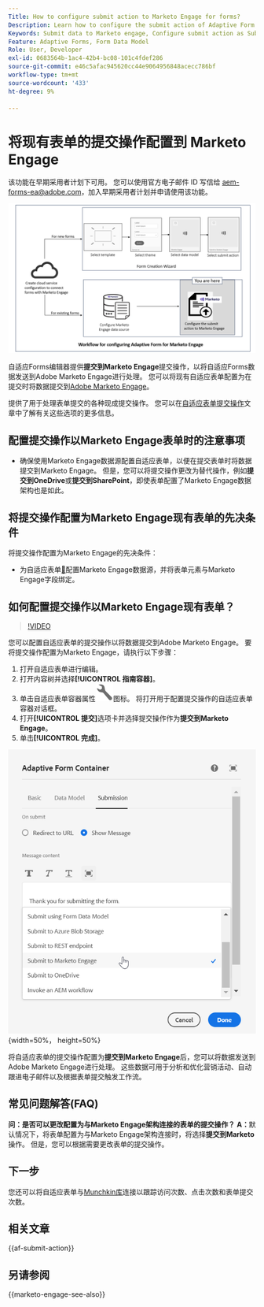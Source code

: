 ```yaml
---
Title: How to configure submit action to Marketo Engage for forms?
Description: Learn how to configure the submit action of Adaptive Form to send data to Marketo Engage.
Keywords: Submit data to Marketo engage, Configure submit action as Submit to Marketo Engage
Feature: Adaptive Forms, Form Data Model
Role: User, Developer
exl-id: 0683564b-1ac4-42b4-bc08-101c4fdef286
source-git-commit: e46c5afac945620cc44e9064956848acecc786bf
workflow-type: tm+mt
source-wordcount: '433'
ht-degree: 9%

---
```


# 将现有表单的提交操作配置到 Marketo Engage

<span class="preview">该功能在早期采用者计划下可用。 您可以使用官方电子邮件 ID 写信给 aem-forms-ea@adobe.com，加入早期采用者计划并申请使用该功能。</span>

![工作流](/help/forms/assets/workflow-marketo-3.png)

自适应Forms编辑器提供&#x200B;**提交到Marketo Engage**&#x200B;提交操作，以将自适应Forms数据发送到Adobe Marketo Engage进行处理。 您可以将现有自适应表单配置为在提交时将数据提交到[Adobe Marketo Engage](https://experienceleague.adobe.com/en/docs/marketo/using/home)。

提供了用于处理表单提交的各种现成提交操作。 您可以在[自适应表单提交操作](/help/forms/configure-submit-actions-core-components.md)文章中了解有关这些选项的更多信息。

## 配置提交操作以Marketo Engage表单时的注意事项

* 确保使用Marketo Engage数据源配置自适应表单，以便在提交表单时将数据提交到Marketo Engage。 但是，您可以将提交操作更改为替代操作，例如&#x200B;**提交到OneDrive**&#x200B;或&#x200B;**提交到SharePoint**，即使表单配置了Marketo Engage数据架构也是如此。

## 将提交操作配置为Marketo Engage现有表单的先决条件

将提交操作配置为Marketo Engage的先决条件：

* 为自适应表单[&#128279;](/help/forms/use-marketo-engage-data-source-in-form.md)配置Marketo Engage数据源，并将表单元素与Marketo Engage字段绑定。

## 如何配置提交操作以Marketo Engage现有表单？

>[!VIDEO](https://video.tv.adobe.com/v/3442866/submit-action-marketo-engage-marketo-aem-aem-forms-engage)

您可以配置自适应表单的提交操作以将数据提交到Adobe Marketo Engage。 要将提交操作配置为Marketo Engage，请执行以下步骤：

1. 打开自适应表单进行编辑。
2. 打开内容树并选择&#x200B;**[!UICONTROL 指南容器]**。
3. 单击自适应表单容器属性![自适应表单容器属性](/help/forms/assets/configure-icon.svg)图标。 将打开用于配置提交操作的自适应表单容器对话框。
4. 打开&#x200B;**[!UICONTROL 提交]**&#x200B;选项卡并选择提交操作作为&#x200B;**提交到Marketo Engage**。
5. 单击&#x200B;**[!UICONTROL 完成]**。

![Marketo提交操作](/help/forms/assets/marketo-engage-submit-action.png){width=50%， height=50%}


将自适应表单的提交操作配置为&#x200B;**提交到Marketo Engage**&#x200B;后，您可以将数据发送到Adobe Marketo Engage进行处理。 这些数据可用于分析和优化营销活动、自动跟进电子邮件以及根据表单提交触发工作流。

## 常见问题解答(FAQ)

**问：是否可以更改配置为与Marketo Engage架构连接的表单的提交操作？**
**A：**&#x200B;默认情况下，将表单配置为与Marketo Engage架构连接时，将选择&#x200B;**提交到Marketo**&#x200B;操作。 但是，您可以根据需要更改表单的提交操作。

## 下一步

您还可以将自适应表单与[Munchkin库](https://experienceleague.adobe.com/en/docs/marketo/using/product-docs/administration/setup/munchkin)连接以跟踪访问次数、点击次数和表单提交次数。

## 相关文章

{{af-submit-action}}

## 另请参阅

{{marketo-engage-see-also}}
